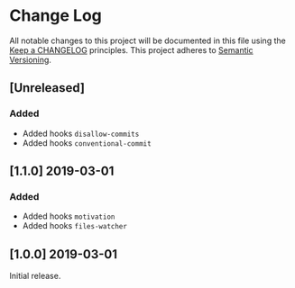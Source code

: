 # Change Log
All notable changes to this project will be documented in this file
using the [Keep a CHANGELOG](http://keepachangelog.com/) principles.
This project adheres to [Semantic Versioning](http://semver.org/).

<!--
Types of changes

Added - for new features.
Changed - for changes in existing functionality.
Deprecated - for soon-to-be removed features.
Removed - for now removed features.
Fixed - for any bug fixes.
Security - in case of vulnerabilities.
-->

## [Unreleased]
### Added
- Added hooks `disallow-commits`
- Added hooks `conventional-commit`

## [1.1.0] 2019-03-01
### Added
- Added hooks `motivation`
- Added hooks `files-watcher`

## [1.0.0] 2019-03-01
Initial release.
